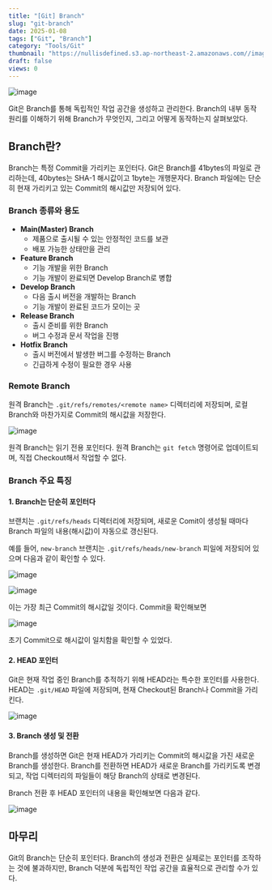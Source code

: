 ```yaml
---
title: "[Git] Branch"
slug: "git-branch"
date: 2025-01-08
tags: ["Git", "Branch"]
category: "Tools/Git"
thumbnail: "https://nullisdefined.s3.ap-northeast-2.amazonaws.com//images/d37ba7b75f9d2f6f46456346d75b8b1e.png"
draft: false
views: 0
---
```

![image](https://nullisdefined.s3.ap-northeast-2.amazonaws.com//images/d37ba7b75f9d2f6f46456346d75b8b1e.png)

Git은 Branch를 통해 독립적인 작업 공간을 생성하고 관리한다. Branch의 내부 동작 원리를 이해하기 위해 Branch가 무엇인지, 그리고 어떻게 동작하는지 살펴보았다.

## Branch란?

Branch는 특정 Commit을 가리키는 포인터다. Git은 Branch를 41bytes의 파일로 관리하는데, 40bytes는 SHA-1 해시값이고 1byte는 개행문자다. Branch 파일에는 단순히 현재 가리키고 있는 Commit의 해시값만 저장되어 있다.

### Branch 종류와 용도

- **Main(Master) Branch**
    - 제품으로 출시될 수 있는 안정적인 코드를 보관
    - 배포 가능한 상태만을 관리
- **Feature Branch**
    - 기능 개발을 위한 Branch
    - 기능 개발이 완료되면 Develop Branch로 병합
- **Develop Branch**
    - 다음 출시 버전을 개발하는 Branch
    - 기능 개발이 완료된 코드가 모이는 곳
- **Release Branch**
    - 출시 준비를 위한 Branch
    - 버그 수정과 문서 작업을 진행
- **Hotfix Branch**
    - 출시 버전에서 발생한 버그를 수정하는 Branch
    - 긴급하게 수정이 필요한 경우 사용

### Remote Branch

원격 Branch는 `.git/refs/remotes/<remote name>` 디렉터리에 저장되며, 로컬 Branch와 마찬가지로 Commit의 해시값을 저장한다.

![image](https://nullisdefined.s3.ap-northeast-2.amazonaws.com//images/4ed9961ae9a6ddfaaeb38101b3c20c2c.png)

원격 Branch는 읽기 전용 포인터다. 원격 Branch는 `git fetch` 명령어로 업데이트되며, 직접 Checkout해서 작업할 수 없다.


### Branch 주요 특징

#### 1. Branch는 단순히 포인터다

브랜치는 `.git/refs/heads` 디렉터리에 저장되며, 새로운 Comit이 생성될 때마다 Branch 파일의 내용(해시값)이 자동으로 갱신된다.

예를 들어, `new-branch` 브랜치는 `.git/refs/heads/new-branch` 피일에 저장되어 있으며 다음과 같이 확인할 수 있다.

![image](https://nullisdefined.s3.ap-northeast-2.amazonaws.com//images/2815b9c03865ea7435c096ae158375f3.png)

![image](https://nullisdefined.s3.ap-northeast-2.amazonaws.com//images/f88c158c86fe6ab11d20fce41d91fb51.png)

이는 가장 최근 Commit의 해시값일 것이다. Commit을 확인해보면

![image](https://nullisdefined.s3.ap-northeast-2.amazonaws.com//images/78809fe6043c6ef1d4e8a38d350cfbba.png)

초기 Commit으로 해시값이 일치함을 확인할 수 있었다.

#### 2. HEAD 포인터

Git은 현재 작업 중인 Branch를 추적하기 위해 HEAD라는 특수한 포인터를 사용한다. HEAD는 `.git/HEAD` 파일에 저장되며, 현재 Checkout된 Branch나 Commit을 가리킨다.

![image](https://nullisdefined.s3.ap-northeast-2.amazonaws.com//images/d82eb3cec93ee09acd8d0e91641a3a68.png)

#### 3. Branch 생성 및 전환

Branch를 생성하면 Git은 현재 HEAD가 가리키는 Commit의 해시값을 가진 새로운 Branch를 생성한다. Branch를 전환하면 HEAD가 새로운 Branch를 가리키도록 변경되고, 작업 디렉터리의 파일들이 해당 Branch의 상태로 변경된다.

Branch 전환 후 HEAD 포인터의 내용을 확인해보면 다음과 같다.

![image](https://nullisdefined.s3.ap-northeast-2.amazonaws.com//images/dc10b1b898f20cd872ffea11b8c3b637.png)

## 마무리

Git의 Branch는 단순히 포인터다. Branch의 생성과 전환은 실제로는 포인터를 조작하는 것에 불과하지만, Branch 덕분에 독립적인 작업 공간을 효율적으로 관리할 수가 있다.